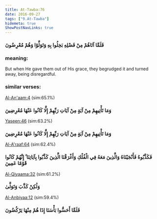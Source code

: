 ```yaml
---
title: At-Tawba:76
date: 2016-09-27
tags: ["9.At-Tawba"]
hidemeta: true 
ShowPostNavLinks: true 
---
```

### فَلَمَّا آتَاهُمْ مِنْ فَضْلِهِ بَخِلُوا بِهِ وَتَوَلَّوْا وَهُمْ مُعْرِضُونَ
### meaning: 
But when He gave them out of His grace, they begrudged it and turned away, being disregardful.
### similar verses: 

[Al-An'aam:4](/6/4) (sim:65.1%)

### وَمَا تَأْتِيهِمْ مِنْ آيَةٍ مِنْ آيَاتِ رَبِّهِمْ إِلَّا كَانُوا عَنْهَا مُعْرِضِينَ

[Yaseen:46](/36/46) (sim:63.2%)

### وَمَا تَأْتِيهِمْ مِنْ آيَةٍ مِنْ آيَاتِ رَبِّهِمْ إِلَّا كَانُوا عَنْهَا مُعْرِضِينَ

[Al-A'raaf:64](/7/64) (sim:62.4%)

### فَكَذَّبُوهُ فَأَنْجَيْنَاهُ وَالَّذِينَ مَعَهُ فِي الْفُلْكِ وَأَغْرَقْنَا الَّذِينَ كَذَّبُوا بِآيَاتِنَا ۚ إِنَّهُمْ كَانُوا قَوْمًا عَمِينَ

[Al-Qiyaama:32](/75/32) (sim:61.2%)

### وَلَٰكِنْ كَذَّبَ وَتَوَلَّىٰ

[Al-Anbiyaa:12](/21/12) (sim:59.4%)

### فَلَمَّا أَحَسُّوا بَأْسَنَا إِذَا هُمْ مِنْهَا يَرْكُضُونَ
